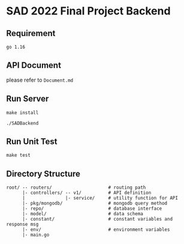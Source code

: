 # SAD 2022 Final Project Backend

## Requirement
`go 1.16`

## API Document
please refer to `Document.md`
## Run Server
`make install`

`./SADBackend`

## Run Unit Test
`make test`

## Directory Structure

```
root/ -- routers/                     # routing path
      |- controllers/ -- v1/          # API definition
      |               |- service/     # utility function for API
      |- pkg/mongodb/                 # mongodb query method
      |- repo/                        # database interface
      |- model/                       # data schema
      |- constant/                    # constant variables and response msg
      |- env/                         # environment variables
      |- main.go
```
